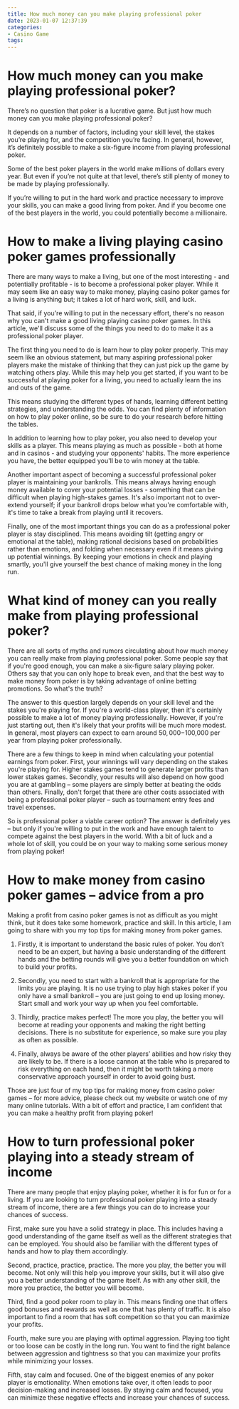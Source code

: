 ```yaml
---
title: How much money can you make playing professional poker 
date: 2023-01-07 12:37:39
categories:
- Casino Game
tags:
---
```



#  How much money can you make playing professional poker? 

There’s no question that poker is a lucrative game. But just how much money can you make playing professional poker?

It depends on a number of factors, including your skill level, the stakes you’re playing for, and the competition you’re facing. In general, however, it’s definitely possible to make a six-figure income from playing professional poker.

Some of the best poker players in the world make millions of dollars every year. But even if you’re not quite at that level, there’s still plenty of money to be made by playing professionally.

If you’re willing to put in the hard work and practice necessary to improve your skills, you can make a good living from poker. And if you become one of the best players in the world, you could potentially become a millionaire.

#  How to make a living playing casino poker games professionally 

There are many ways to make a living, but one of the most interesting - and potentially profitable - is to become a professional poker player. While it may seem like an easy way to make money, playing casino poker games for a living is anything but; it takes a lot of hard work, skill, and luck.

That said, if you're willing to put in the necessary effort, there's no reason why you can't make a good living playing casino poker games. In this article, we'll discuss some of the things you need to do to make it as a professional poker player.

The first thing you need to do is learn how to play poker properly. This may seem like an obvious statement, but many aspiring professional poker players make the mistake of thinking that they can just pick up the game by watching others play. While this may help you get started, if you want to be successful at playing poker for a living, you need to actually learn the ins and outs of the game.

This means studying the different types of hands, learning different betting strategies, and understanding the odds. You can find plenty of information on how to play poker online, so be sure to do your research before hitting the tables.

In addition to learning how to play poker, you also need to develop your skills as a player. This means playing as much as possible - both at home and in casinos - and studying your opponents' habits. The more experience you have, the better equipped you'll be to win money at the table.

Another important aspect of becoming a successful professional poker player is maintaining your bankrolls. This means always having enough money available to cover your potential losses - something that can be difficult when playing high-stakes games. It's also important not to over-extend yourself; if your bankroll drops below what you're comfortable with, it's time to take a break from playing until it recovers.

Finally, one of the most important things you can do as a professional poker player is stay disciplined. This means avoiding tilt (getting angry or emotional at the table), making rational decisions based on probabilities rather than emotions, and folding when necessary even if it means giving up potential winnings. By keeping your emotions in check and playing smartly, you'll give yourself the best chance of making money in the long run.

#  What kind of money can you really make from playing professional poker? 

There are all sorts of myths and rumors circulating about how much money you can really make from playing professional poker. Some people say that if you're good enough, you can make a six-figure salary playing poker. Others say that you can only hope to break even, and that the best way to make money from poker is by taking advantage of online betting promotions. So what's the truth?

The answer to this question largely depends on your skill level and the stakes you're playing for. If you're a world-class player, then it's certainly possible to make a lot of money playing professionally. However, if you're just starting out, then it's likely that your profits will be much more modest. In general, most players can expect to earn around $50,000-$100,000 per year from playing poker professionally.

There are a few things to keep in mind when calculating your potential earnings from poker. First, your winnings will vary depending on the stakes you're playing for. Higher stakes games tend to generate larger profits than lower stakes games. Secondly, your results will also depend on how good you are at gambling – some players are simply better at beating the odds than others. Finally, don't forget that there are other costs associated with being a professional poker player – such as tournament entry fees and travel expenses.

So is professional poker a viable career option? The answer is definitely yes – but only if you're willing to put in the work and have enough talent to compete against the best players in the world. With a bit of luck and a whole lot of skill, you could be on your way to making some serious money from playing poker!

#  How to make money from casino poker games – advice from a pro 

Making a profit from casino poker games is not as difficult as you might think, but it does take some homework, practice and skill. In this article, I am going to share with you my top tips for making money from poker games.

1) Firstly, it is important to understand the basic rules of poker. You don’t need to be an expert, but having a basic understanding of the different hands and the betting rounds will give you a better foundation on which to build your profits.

2) Secondly, you need to start with a bankroll that is appropriate for the limits you are playing. It is no use trying to play high stakes poker if you only have a small bankroll – you are just going to end up losing money. Start small and work your way up when you feel comfortable.

3) Thirdly, practice makes perfect! The more you play, the better you will become at reading your opponents and making the right betting decisions. There is no substitute for experience, so make sure you play as often as possible.

4) Finally, always be aware of the other players’ abilities and how risky they are likely to be. If there is a loose cannon at the table who is prepared to risk everything on each hand, then it might be worth taking a more conservative approach yourself in order to avoid going bust.

Those are just four of my top tips for making money from casino poker games – for more advice, please check out my website or watch one of my many online tutorials. With a bit of effort and practice, I am confident that you can make a healthy profit from playing poker!

#  How to turn professional poker playing into a steady stream of income

There are many people that enjoy playing poker, whether it is for fun or for a living. If you are looking to turn professional poker playing into a steady stream of income, there are a few things you can do to increase your chances of success.

First, make sure you have a solid strategy in place. This includes having a good understanding of the game itself as well as the different strategies that can be employed. You should also be familiar with the different types of hands and how to play them accordingly.

Second, practice, practice, practice. The more you play, the better you will become. Not only will this help you improve your skills, but it will also give you a better understanding of the game itself. As with any other skill, the more you practice, the better you will become.

Third, find a good poker room to play in. This means finding one that offers good bonuses and rewards as well as one that has plenty of traffic. It is also important to find a room that has soft competition so that you can maximize your profits.

Fourth, make sure you are playing with optimal aggression. Playing too tight or too loose can be costly in the long run. You want to find the right balance between aggression and tightness so that you can maximize your profits while minimizing your losses.

Fifth, stay calm and focused. One of the biggest enemies of any poker player is emotionality. When emotions take over, it often leads to poor decision-making and increased losses. By staying calm and focused, you can minimize these negative effects and increase your chances of success.